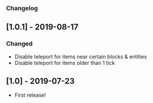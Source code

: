 ### Changelog

## [1.0.1] - 2019-08-17
### Changed
- Disable teleport for items near certain blocks & entities
- Disable teleport for items older than 1 tick

## [1.0] - 2019-07-23
 - First release!
